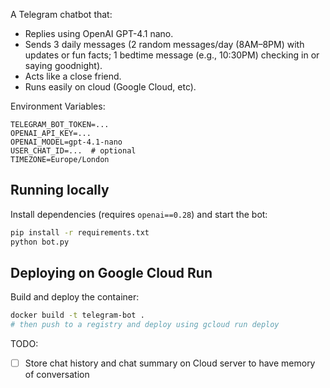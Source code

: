 A Telegram chatbot that:
- Replies using OpenAI GPT-4.1 nano.
- Sends 3 daily messages (2 random messages/day (8AM–8PM) with updates or fun facts; 1 bedtime message (e.g., 10:30PM) checking in or saying goodnight).
- Acts like a close friend.
- Runs easily on cloud (Google Cloud, etc).

Environment Variables:
```
TELEGRAM_BOT_TOKEN=...
OPENAI_API_KEY=...
OPENAI_MODEL=gpt-4.1-nano
USER_CHAT_ID=...  # optional
TIMEZONE=Europe/London
```

## Running locally
Install dependencies (requires `openai==0.28`) and start the bot:
```bash
pip install -r requirements.txt
python bot.py
```

## Deploying on Google Cloud Run
Build and deploy the container:
```bash
docker build -t telegram-bot .
# then push to a registry and deploy using gcloud run deploy
```

TODO:
- [ ] Store chat history and chat summary on Cloud server to have memory of conversation